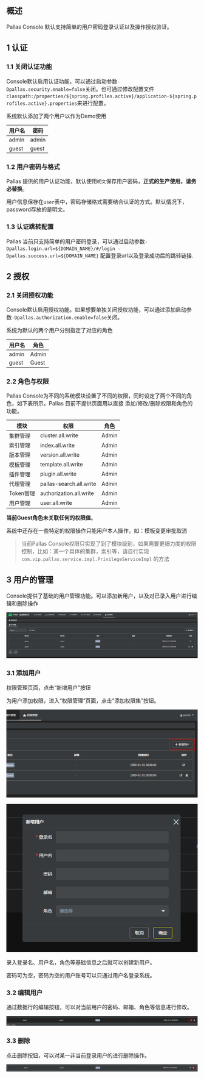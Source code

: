 ## 概述
Pallas Console 默认支持简单的用户密码登录认证以及操作授权验证。

## 1 认证

### 1.1 关闭认证功能
Console默认启用认证功能，可以通过启动参数`-Dpallas.security.enable=false`关闭。也可通过修改配置文件`classpath:/properties/${spring.profiles.active}/application-${spring.profiles.active}.properties`来进行配置。

系统默认添加了两个用户以作为Demo使用

| 用户名 | 密码 | 
| ------ | ------ |
| admin | admin | 
| guest | guest | 

### 1.2 用户密码与格式
Pallas 提供的用户认证功能，默认使用`明文`保存用户密码，**正式的生产使用，请务必替换**。

用户信息保存在`user`表中，密码存储格式需要结合认证的方式。默认情况下，password存放的是明文。

### 1.3 认证跳转配置

Pallas 当前只支持简单的用户密码登录，可以通过启动参数`-Dpallas.login.url=${DOMAIN_NAME}/#/login -Dpallas.success.url=${DOMAIN_NAME}` 配置登录url以及登录成功后的跳转链接.


## 2 授权

### 2.1 关闭授权功能
Console默认启用授权功能。如果想要单独关闭授权功能，可以通过添加启动参数`-Dpallas.authorization.enable=false`关闭。

系统为默认的两个用户分别指定了对应的角色

| 用户名 | 角色 |
| ------ | ------ |
| admin |  Admin |
| guest |  Guest |

### 2.2 角色与权限
Pallas Console为不同的系统模块设置了不同的权限，同时设定了两个不同的角色，如下表所示。Pallas 目前不提供页面用以直接 添加/修改/删除权限和角色的功能。

| 模块 | 权限 | 角色 |
| ------ | ------ | ------ |
| 集群管理 |  cluster.all.write | Admin |
| 索引管理 |  index.all.write | Admin |
| 版本管理 |  version.all.write | Admin |
| 模板管理 |  template.all.write | Admin |
| 插件管理 |  plugin.all.write | Admin |
| 代理管理 |  pallas-search.all.write | Admin |
| Token管理 |  authorization.all.write | Admin |
| 用户管理 |  user.all.write | Admin |

**当前Guest角色未关联任何的权限值**。

系统中还存在一些特定的权限操作只能用户本人操作，如：模板变更审批取消

>当前Pallas Console权限只实现了到了模块级别，如果需要更细力度的权限控制，比如：某一个具体的集群，索引等，请自行实现`com.vip.pallas.service.impl.PrivilegeServiceImpl` 的方法

## 3 用户的管理

Console提供了基础的用户管理功能。可以添加新用户，以及对已录入用户进行编辑和删除操作

![](./image/userManage.png)

### 3.1 添加用户
权限管理页面，点击“新增用户”按钮

为用户添加权限，进入“权限管理”页面，点击“添加权限集”按钮。

![](./image/addUser.png)

![](./image/addUserDetail.png)

录入登录名、用户名，角色等基础信息之后就可以创建新用户。

密码可为空，密码为空的用户账号可以只通过用户名登录系统。

### 3.2 编辑用户

通过数据行的编辑按钮，可以对当前用户的密码、邮箱、角色等信息进行修改。

![](./image/editUser.png)

### 3.3 删除

点击删除按钮，可以对某一非当前登录用户的进行删除操作。

![](./image/deleteUser.png)

